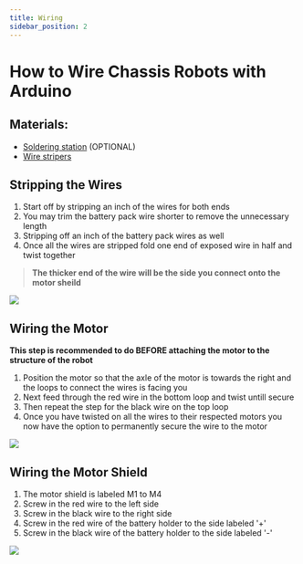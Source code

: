 ```yaml
---
title: Wiring
sidebar_position: 2
---
```


# How to Wire Chassis Robots with Arduino

## Materials:
* [Soldering station](https://www.canadarobotix.com/products/1557) (OPTIONAL)
* [Wire stripers](https://www.canadarobotix.com/products/1892)


## Stripping the Wires
1. Start off by stripping an inch of the wires for both ends 
2. You may trim the battery pack wire shorter to remove the unnecessary length 
3. Stripping off an inch of the battery pack wires as well
4. Once all the wires are stripped fold one end of exposed wire in half and twist together
> **The thicker end of the wire will be the side you connect onto the motor sheild**

![](/img/docs/Chassis_Robot/2934(12).jpg)

## Wiring the Motor
****This step is recommended to do BEFORE attaching the motor to the structure of the robot****
1. Position the motor so that the axle of the motor is towards the right and the loops to connect the wires is facing you
2. Next feed through the red wire in the bottom loop and twist untill secure
3. Then repeat the step for the black wire on the top loop
4. Once you have twisted on all the wires to their respected motors you now have the option to permanently secure the wire to the motor

![](/img/docs/Chassis_Robot/2934(4).jpg)

## Wiring the Motor Shield
1. The motor shield is labeled M1 to M4
2. Screw in the red wire to the left side
3. Screw in the black wire to the right side
4. Screw in the red wire of the battery holder to the side labeled '+'
5. Screw in the black wire of the battery holder to the side labeled '-'

![](/img/docs/Chassis_Robot/2934(14).jpg)


